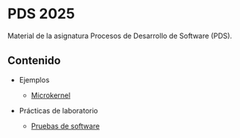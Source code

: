 # PDS 2025

Material de la asignatura Procesos de Desarrollo de Software (PDS).

## Contenido

* Ejemplos
  - [Microkernel](ejemplos/microkernel/)

* Prácticas de laboratorio
  - [Pruebas de software](practicas/pruebas-software)

